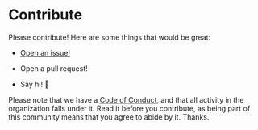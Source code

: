 # Contribute

Please contribute! Here are some things that would be great:

- [Open an issue!](https://github.com/risadams/contributors-update/issues/new)

- Open a pull request!
- Say hi! :wave:

Please note that we have a [Code of Conduct](CODE_OF_CONDUCT.md), and that all activity in the organization falls under it. Read it before you contribute, as being part of this community means that you agree to abide by it. Thanks.
